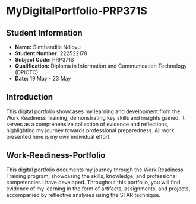 # MyDigitalPortfolio-PRP371S
## Student Information
* **Name:** Simthandile Ndlovu
* **Student Number:** 222522178
* **Subject Code:** PRP371S 
* **Qualification:** Diploma in Information and Communication Technology (DPICTC) 
* **Date:** 19 May - 23 May

## Introduction
This digital portfolio showcases my learning and development from the Work Readiness Training, demonstrating key skills and insights gained. It serves as a comprehensive collection of evidence and reflections, highlighting my journey towards professional preparedness. All work presented here is my own individual effort.

## Work-Readiness-Portfolio
This digital portfolio documents my journey through the Work Readiness Training program, showcasing the skills, knowledge, and professional competencies I have developed.  Throughout this portfolio, you will find evidence of my learning in the form of artifacts, assignments, and projects, accompanied by reflective analyses using the STAR technique.
